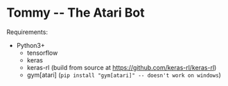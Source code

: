 # Tommy -- The Atari Bot

Requirements:
  - Python3+
    * tensorflow
    * keras
    * keras-rl (build from source at https://github.com/keras-rl/keras-rl)
    * gym[atari] (`pip install "gym[atari]" -- doesn't work on windows`)

